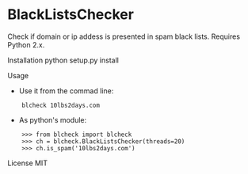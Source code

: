 # BlackListsChecker

Check if domain or ip addess is presented in spam black lists.
Requires Python 2.x.

Installation
    python setup.py install

Usage
* Use it from the commad line:
```    
    blcheck 10lbs2days.com
```
* As python's module:
```    
    >>> from blcheck import blcheck
    >>> ch = blcheck.BlackListsChecker(threads=20)
    >>> ch.is_spam('10lbs2days.com')
```
License
MIT
